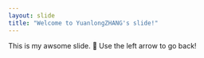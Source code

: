 ```yaml
---
layout: slide
title: "Welcome to YuanlongZHANG's slide!"
---
```

This is my awsome slide. :tada:
Use the left arrow to go back!

